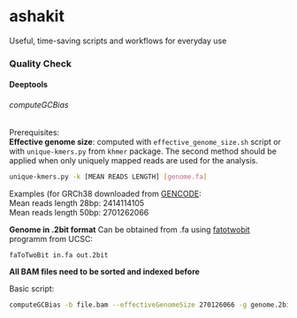 # ashakit
Useful, time-saving scripts and workflows for everyday use

### Quality Check  

#### Deeptools  

###### computeGCBias  
Prerequisites:  
**Effective genome size**: computed with `effective_genome_size.sh` script or with `unique-kmers.py` from `khmer` package. The second method should be applied when only uniquely mapped reads are used for the analysis.  

```bash
unique-kmers.py -k [MEAN READS LENGTH] [genome.fa]
```
Examples (for GRCh38 downloaded from [GENCODE](https://www.gencodegenes.org/human/release_28.html):  
Mean reads length 28bp: 2414114105  
Mean reads length 50bp: 2701262066  

**Genome in .2bit format** Can be obtained from .fa using [fatotwobit](https://anaconda.org/bioconda/ucsc-fatotwobit) programm from UCSC:  
```bash
faToTwoBit in.fa out.2bit
```
**All BAM files need to be sorted and indexed before**

Basic script:  
```bash
computeGCBias -b file.bam --effectiveGenomeSize 270126066 -g genome.2bit -o output.txt -l 50 --biasPlot plot.png 
```  
	
